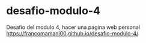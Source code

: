 # desafio-modulo-4
Desafio del modulo 4, hacer una pagina web personal
https://francomamani00.github.io/desafio-modulo-4/

